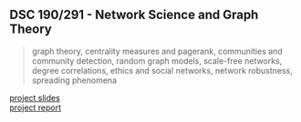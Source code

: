 ## DSC 190/291 - Network Science and Graph Theory
> graph theory, centrality measures and pagerank, communities and
community detection, random graph models, scale-free networks, degree correlations, ethics
and social networks, network robustness, spreading phenomena

[project slides](./project/slides-18MAR2025.pdf)  
[project report](./project/report-19MAR2025.pdf)
